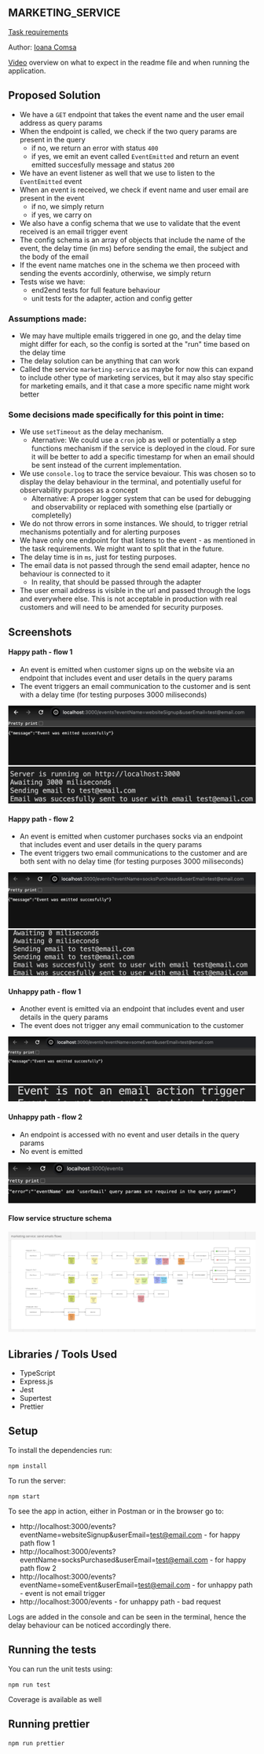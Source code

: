 ## MARKETING_SERVICE

[Task requirements](https://healthtech1.notion.site/Healthtech-1-Engineer-Take-Home-Test-7a0cf51aa622466eb851763ebc4bf2e6)

Author: [Ioana Comsa](mailto:ioanacomsa85@gmail.com)

[Video](https://www.loom.com/share/a8ec1027c2dd4418bbb8cb1201b3ffbf) overview on what to expect in the readme file and when running the application.

## Proposed Solution

- We have a `GET` endpoint that takes the event name and the user email address as query params
- When the endpoint is called, we check if the two query params are present in the query
  - if no, we return an error with status `400`
  - if yes, we emit an event called `EventEmitted` and return an event emitted succesfully message and status `200`
- We have an event listener as well that we use to listen to the `EventEmitted` event
- When an event is received, we check if
  event name and user email are present in the event
  - if no, we simply return
  - if yes, we carry on
- We also have a config schema that we use to validate that the event received is an email trigger event
- The config schema is an array of objects that include the name of the event, the delay time (in ms) before sending the email, the subject and the body of the email
- If the event name matches one in the schema we then proceed with sending the events accordinly, otherwise, we simply return
- Tests wise we have:
  - end2end tests for full feature behaviour
  - unit tests for the adapter, action and config getter

### Assumptions made:

- We may have multiple emails triggered in one go, and the delay time might differ for each, so the config is sorted at the "run" time based on the delay time
- The delay solution can be anything that can work
- Called the service `marketing-service` as maybe for now this can expand to include other type of marketing services, but it may also stay specific for marketing emails, and it that case a more specific name might work better

### Some decisions made specifically for this point in time:

- We use `setTimeout` as the delay mechanism.
  - Aternative: We could use a `cron` job as well or potentially a step functions mechanism if the service is deployed in the cloud. For sure it will be better to add a specific timestamp for when an email should be sent instead of the current implementation.
- We use `console.log` to trace the service bevaiour. This was chosen so to display the delay behaviour in the terminal, and potentially useful for observability purposes as a concept
  - Alternative: A proper logger system that can be used for debugging and observability or replaced with something else (partially or completelly)
- We do not throw errors in some instances. We should, to trigger retrial mechanisms potentially and for alerting purposes
- We have only one endpoint for that listens to the event - as mentioned in the task requirements. We might want to split that in the future.
- The delay time is in `ms`, just for testing purposes.
- The email data is not passed through the send email adapter, hence no behaviour is connected to it
  - In reality, that should be passed through the adapter
- The user email address is visible in the url and passed through the logs and everywhere else. This is not acceptable in production with real customers and will need to be amended for security purposes.

## Screenshots

#### Happy path - flow 1

- An event is emitted when customer signs up on the website via an endpoint that includes event and user details in the query params
- The event triggers an email communication to the customer and is sent with a delay time (for testing purposes 3000 miliseconds)

![alt text](assets/flow1a.png)
![alt text](assets/flow1b.png)

#### Happy path - flow 2

- An event is emitted when customer purchases socks via an endpoint that includes event and user details in the query params
- The event triggers two email communications to the customer and are both sent with no delay time (for testing purposes 3000 miliseconds)

![alt text](assets/flow2a.png)
![alt text](assets/flow2b.png)

#### Unhappy path - flow 1

- Another event is emitted via an endpoint that includes event and user details in the query params
- The event does not trigger any email communication to the customer

![alt text](assets/unhappy1a.png)
![alt text](assets/unhappy1b.png)

#### Unhappy path - flow 2

- An endpoint is accessed with no event and user details in the query params
- No event is emitted

![alt text](assets/unhappy2.png)

#### Flow service structure schema

![alt text](assets/flowschema.png)

## Libraries / Tools Used

- TypeScript
- Express.js
- Jest
- Supertest
- Prettier

## Setup

To install the dependencies run:

`npm install`

To run the server:

`npm start`

To see the app in action, either in Postman or in the browser go to:

- http://localhost:3000/events?eventName=websiteSignup&userEmail=test@email.com - for happy path flow 1
- http://localhost:3000/events?eventName=socksPurchased&userEmail=test@email.com - for happy path flow 2
- http://localhost:3000/events?eventName=someEvent&userEmail=test@email.com - for unhappy path - event is not email trigger
- http://localhost:3000/events - for unhappy path - bad request

Logs are added in the console and can be seen in the terminal, hence the delay behaviour can be noticed accordingly there.

## Running the tests

You can run the unit tests using:

`npm run test`

Coverage is available as well

## Running prettier

`npm run prettier`
